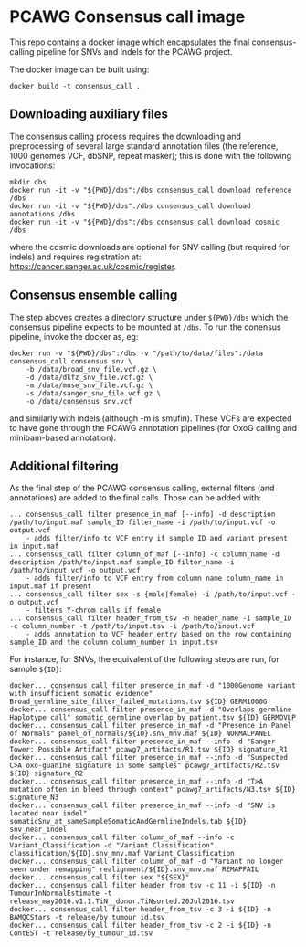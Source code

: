 # PCAWG Consensus call image

This repo contains a docker image which encapsulates the final consensus-calling pipeline 
for SNVs and Indels for the PCAWG project.

The docker image can be built using:
```
docker build -t consensus_call .
```

## Downloading auxiliary files

The consensus calling process requires the downloading and preprocessing of several 
large standard annotation files (the reference, 1000 genomes VCF, dbSNP, repeat masker);
this is done with the following invocations:

```
mkdir dbs
docker run -it -v "${PWD}/dbs":/dbs consensus_call download reference /dbs
docker run -it -v "${PWD}/dbs":/dbs consensus_call download annotations /dbs
docker run -it -v "${PWD}/dbs":/dbs consensus_call download cosmic /dbs
```

where the cosmic downloads are optional for SNV calling (but required for indels) and
requires registration at: https://cancer.sanger.ac.uk/cosmic/register.

## Consensus ensemble calling

The step aboves creates a directory structure under `${PWD}/dbs` which the consensus pipeline
expects to be mounted at `/dbs`.  To run the conensus pipeline, invoke the docker as, eg:

```
docker run -v "${PWD}/dbs":/dbs -v "/path/to/data/files":/data consensus_call consensus snv \
    -b /data/broad_snv_file.vcf.gz \
    -d /data/dkfz_snv_file.vcf.gz \
    -m /data/muse_snv_file.vcf.gz \
    -s /data/sanger_snv_file.vcf.gz \
    -o /data/consensus_snv.vcf
```

and similarly with indels (although -m is smufin). These VCFs are expected to have gone through
the PCAWG annotation pipelines (for OxoG calling and minibam-based annotation).

## Additional filtering

As the final step of the PCAWG consensus calling, external filters (and annotations) are added
to the final calls.  Those can be added with:

```
... consensus_call filter presence_in_maf [--info] -d description /path/to/input.maf sample_ID filter_name -i /path/to/input.vcf -o output.vcf
    - adds filter/info to VCF entry if sample_ID and variant present in input.maf
... consensus_call filter column_of_maf [--info] -c column_name -d description /path/to/input.maf sample_ID filter_name -i /path/to/input.vcf -o output.vcf
    - adds filter/info to VCF entry from column name column_name in input.maf if present
... consensus_call filter sex -s {male|female} -i /path/to/input.vcf -o output.vcf
    - filters Y-chrom calls if female
... consensus_call filter header_from_tsv -n header_name -I sample_ID -c column_number -t /path/to/input.tsv -i /path/to/input.vcf 
    - adds annotation to VCF header entry based on the row containing sample_ID and the column column_number in input.tsv
```

For instance, for SNVs, the equivalent of the following steps are run, for sample `${ID}`:

```
docker... consensus_call filter presence_in_maf -d "1000Genome variant with insufficient somatic evidence" Broad_germline_site_filter_failed_mutations.tsv ${ID} GERM1000G 
docker... consensus_call filter presence_in_maf -d "Overlaps germline Haplotype call" somatic_germline_overlap_by_patient.tsv ${ID} GERMOVLP 
docker... consensus_call filter presence_in_maf -d "Presence in Panel of Normals" panel_of_normals/${ID}.snv_mnv.maf ${ID} NORMALPANEL 
docker... consensus_call filter presence_in_maf --info -d "Sanger Tower: Possible Artifact" pcawg7_artifacts/R1.tsv ${ID} signature_R1 
docker... consensus_call filter presence_in_maf --info -d "Suspected C>A oxo-guanine signature in some samples" pcawg7_artifacts/R2.tsv ${ID} signature_R2 
docker... consensus_call filter presence_in_maf --info -d "T>A mutation often in bleed through context" pcawg7_artifacts/N3.tsv ${ID} signature_N3 
docker... consensus_call filter presence_in_maf --info -d "SNV is located near indel" somaticSnv_at_sameSampleSomaticAndGermlineIndels.tab ${ID} snv_near_indel 
docker... consensus_call filter column_of_maf --info -c Variant_Classification -d "Variant Classification" classification/${ID}.snv_mnv.maf Variant_Classification 
docker... consensus_call filter column_of_maf -d "Variant no longer seen under remapping" realignment/${ID}.snv_mnv.maf REMAPFAIL 
docker... consensus_call filter sex "${SEX}"
docker... consensus_call filter header_from_tsv -c 11 -i ${ID} -n TumourInNormalEstimate -t release_may2016.v1.1.TiN__donor.TiNsorted.20Jul2016.tsv
docker... consensus_call filter header_from_tsv -c 3 -i ${ID} -n BAMQCStars -t release/by_tumour_id.tsv
docker... consensus_call filter header_from_tsv -c 2 -i ${ID} -n ContEST -t release/by_tumour_id.tsv
```
